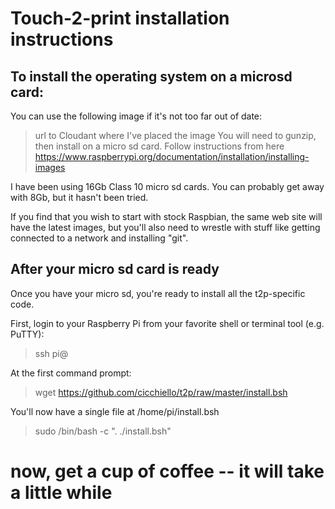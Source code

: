 # Touch-2-print installation instructions

## To install the operating system on a microsd card:
You can use the following image if it's not too far out of date:
> url to Cloudant where I've placed the image
You will need to gunzip, then install on a micro sd card.  Follow instructions from here https://www.raspberrypi.org/documentation/installation/installing-images

I have been using 16Gb Class 10 micro sd cards.  You can probably get away with 8Gb, but it hasn't been tried.

If you find that you wish to start with stock Raspbian, the same web site will have the latest images, but you'll also need to wrestle with stuff like getting connected to a network and installing "git".

## After your micro sd card is ready

Once you have your micro sd, you're ready to install all the t2p-specific code.

First, login to your Raspberry Pi from your favorite shell or terminal tool (e.g. PuTTY):
> ssh pi@<its-ip-address>

At the first command prompt:
> wget https://github.com/cicchiello/t2p/raw/master/install.bsh

You'll now have a single file at /home/pi/install.bsh
> sudo /bin/bash -c ". ./install.bsh"

# now, get a cup of coffee -- it will take a little while
